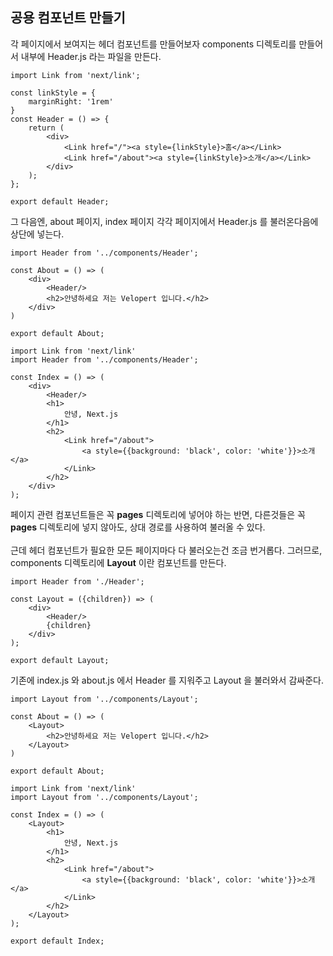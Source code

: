 ## 공용 컴포넌트 만들기
  각 페이지에서 보여지는 헤더 컴포넌트를 만들어보자
  components 디렉토리를 만들어서 내부에 Header.js 라는 파일을 만든다.
```
import Link from 'next/link';

const linkStyle = {
    marginRight: '1rem'
}
const Header = () => {
    return (
        <div>
            <Link href="/"><a style={linkStyle}>홈</a></Link>
            <Link href="/about"><a style={linkStyle}>소개</a></Link>
        </div>
    );
};

export default Header;
```
그 다음엔, about 페이지, index 페이지 각각 페이지에서 Header.js 를 불러온다음에 상단에 넣는다.
```
import Header from '../components/Header';

const About = () => (
    <div>
        <Header/>
        <h2>안녕하세요 저는 Velopert 입니다.</h2>
    </div>
)

export default About;
```
```
import Link from 'next/link'
import Header from '../components/Header';

const Index = () => (
    <div>
        <Header/>
        <h1>
            안녕, Next.js
        </h1>
        <h2>
            <Link href="/about">
                <a style={{background: 'black', color: 'white'}}>소개</a>
            </Link>
        </h2>
    </div>
);
```
페이지 관련 컴포넌트들은 꼭 **pages** 디렉토리에 넣어야 하는 반면, 다른것들은 꼭 **pages** 디렉토리에 넣지 않아도, 상대 경로를 사용하여 불러올 수 있다.<br><br>
근데 헤더 컴포넌트가 필요한 모든 페이지마다 다 불러오는건 조금 번거롭다.
그러므로, components 디렉토리에 **Layout** 이란 컴포넌트를 만든다.
```
import Header from './Header';

const Layout = ({children}) => (
    <div>
        <Header/>
        {children}
    </div>
);

export default Layout;
```
기존에 index.js 와 about.js 에서 Header 를 지워주고 Layout 을 불러와서 감싸준다.
```
import Layout from '../components/Layout';

const About = () => (
    <Layout>
        <h2>안녕하세요 저는 Velopert 입니다.</h2>
    </Layout>
)

export default About;
```
```
import Link from 'next/link'
import Layout from '../components/Layout';

const Index = () => (
    <Layout>
        <h1>
            안녕, Next.js
        </h1>
        <h2>
            <Link href="/about">
                <a style={{background: 'black', color: 'white'}}>소개</a>
            </Link>
        </h2>
    </Layout>
);

export default Index;
```
